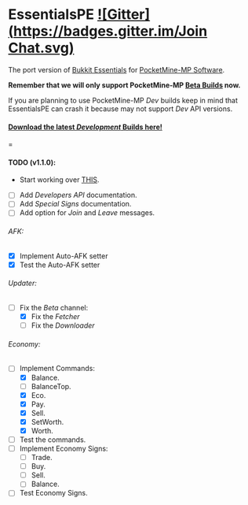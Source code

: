 EssentialsPE [![Gitter](https://badges.gitter.im/Join Chat.svg)](https://gitter.im/LegendOfMCPE/EssentialsPE?utm_source=badge&utm_medium=badge&utm_campaign=pr-badge&utm_content=badge)
================

The port version of [Bukkit Essentials](http://dev.bukkit.org/bukkit-plugins/essentials/) for [PocketMine-MP Software](http://http://www.pocketmine.net/).

**Remember that we will only support PocketMine-MP [Beta Builds](https://github.com/PocketMine/PocketMine-MP/releases) now.**

If you are planning to use PocketMine-MP _Dev_ builds keep in mind that EssentialsPE can crash it because may not support _Dev_ API versions.

#### [Download the latest _Development_ Builds here!](http://pemapmodder.zapto.org/data/builds/#top-LegendOfMCPE/EssentialsPE)

=

#### TODO (v1.1.0):
* Start working over [THIS](https://gist.github.com/shoghicp/88acec9d15564ccc8e75).
- [ ] Add _Developers API_ documentation.
- [ ] Add _Special Signs_ documentation.
- [ ] Add option for _Join_ and _Leave_ messages.

###### AFK:
  - [x] Implement Auto-AFK setter
  - [x] Test the Auto-AFK setter

###### Updater:
  - [ ] Fix the *Beta* channel:
     - [x] Fix the _Fetcher_
     - [ ] Fix the _Downloader_

###### Economy:
  - [ ] Implement Commands:
     - [x] Balance.
     - [ ] BalanceTop.
     - [x] Eco.
     - [x] Pay.
     - [x] Sell.
     - [x] SetWorth.
     - [x] Worth.
  - [ ] Test the commands.
  - [ ] Implement Economy Signs:
     - [ ] Trade.
     - [ ] Buy.
     - [ ] Sell.
     - [ ] Balance.
  - [ ] Test Economy Signs.
